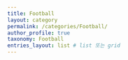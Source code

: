 ```yaml
---
title: Football
layout: category
permalink: /categories/Football/
author_profile: true
taxonomy: Football
entries_layout: list # list 또는 grid
---
```

